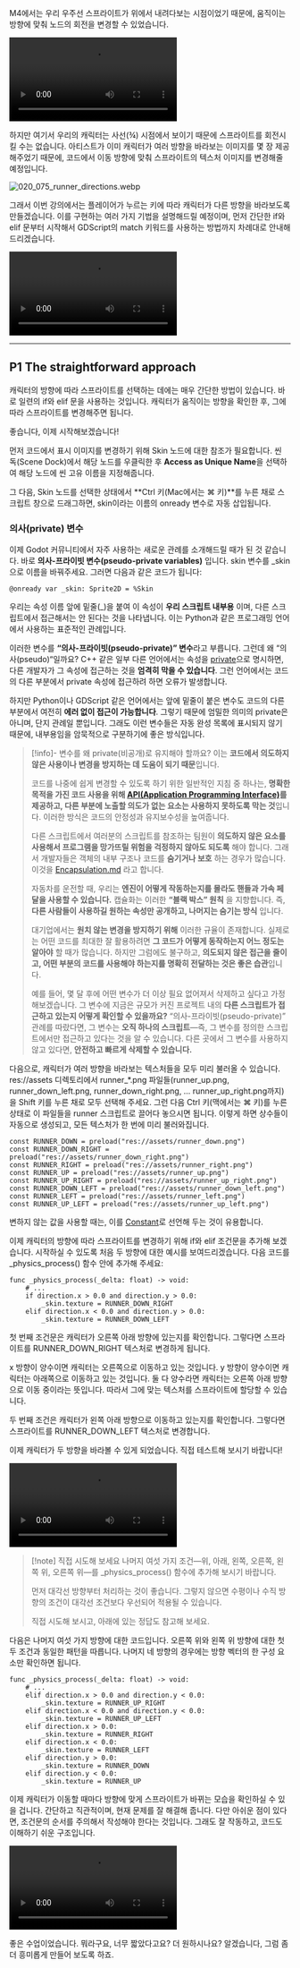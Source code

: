 M4에서는 우리 우주선 스프라이트가 위에서 내려다보는 시점이었기 때문에, 움직이는 방향에 맞춰 노드의 회전을 변경할 수 있었습니다.

![060_ship_in_space 3.mp4](videos/060_ship_in_space%203.mp4)

하지만 여기서 우리의 캐릭터는 사선(¾) 시점에서 보이기 때문에 스프라이트를 회전시킬 수는 없습니다.
아티스트가 이미 캐릭터가 여러 방향을 바라보는 이미지를 몇 장 제공해주었기 때문에, 코드에서 이동 방향에 맞춰 스프라이트의 텍스처 이미지를 변경해줄 예정입니다.

![020_075_runner_directions.webp](images/020_075_runner_directions.webp)

그래서 이번 강의에서는 플레이어가 누르는 키에 따라 캐릭터가 다른 방향을 바라보도록 만들겠습니다. 이를 구현하는 여러 가지 기법을 설명해드릴 예정이며, 먼저 간단한 if와 elif 문부터 시작해서 GDScript의 match 키워드를 사용하는 방법까지 차례대로 안내해드리겠습니다.

![030_character_010_runner_directions.mp4](videos/030_character_010_runner_directions.mp4)

---

## P1 The straightforward approach

캐릭터의 방향에 따라 스프라이트를 선택하는 데에는 매우 간단한 방법이 있습니다. 바로 일련의 if와 elif 문을 사용하는 것입니다.
캐릭터가 움직이는 방향을 확인한 후, 그에 따라 스프라이트를 변경해주면 됩니다.

좋습니다, 이제 시작해보겠습니다!

먼저 코드에서 표시 이미지를 변경하기 위해 Skin 노드에 대한 참조가 필요합니다. 씬 독(Scene Dock)에서 해당 노드를 우클릭한 후
**Access as Unique Name**을 선택하여 해당 노드에 씬 고유 이름을 지정해줍니다.

그 다음, Skin 노드를 선택한 상태에서 **Ctrl 키(Mac에서는 ⌘ 키)**를 누른 채로 스크립트 창으로 드래그하면, skin이라는 이름의
onready 변수로 자동 삽입됩니다.

### 의사(private) 변수

이제 Godot 커뮤니티에서 자주 사용하는 새로운 관례를 소개해드릴 때가 된 것 같습니다. 바로 **의사-프라이빗 변수(pseudo-private variables)**
입니다. skin 변수를 \_skin으로 이름을 바꿔주세요. 그러면 다음과 같은 코드가 됩니다:

```
@onready var _skin: Sprite2D = %Skin
```

우리는 속성 이름 앞에 밑줄(\_)을 붙여 이 속성이 **우리 스크립트 내부용** 이며, 다른 스크립트에서 접근해서는 안 된다는 것을 나타냅니다.
이는 Python과 같은 프로그래밍 언어에서 사용하는 표준적인 관례입니다.

이러한 변수를 **“의사-프라이빗(pseudo-private)” 변수**라고 부릅니다. 그런데 왜 “의사(pseudo)“일까요? C++ 같은 일부 다른 언어에서는
속성을 [private](../../Glossary/Private_Public_Properties.md)으로 명시하면, 다른 개발자가 그 속성에 접근하는 것을 
**엄격히 막을 수 있습니다**. 그런 언어에서는 코드의 다른 부분에서 private 속성에 접근하려 하면 오류가 발생합니다.

하지만 Python이나 GDScript 같은 언어에서는 앞에 밑줄이 붙은 변수도 코드의 다른 부분에서 여전히 **에러 없이 접근이 가능합니다**.
그렇기 때문에 엄밀한 의미의 private은 아니며, 단지 관례일 뿐입니다. 그래도 이런 변수들은 자동 완성 목록에 표시되지 않기 때문에, 
내부용임을 암묵적으로 구분하기에 좋은 방식입니다.

>[!info]- 변수를 왜 private(비공개)로 유지해야 할까요?
>이는 **코드에서 의도하지 않은 사용이나 변경을 방지하는 데 도움이 되기 때문**입니다.
>
>코드를 나중에 쉽게 변경할 수 있도록 하기 위한 일반적인 지침 중 하나는, **명확한 목적을 가진 코드 사용을 위해 [API(Application Programming Interface)](../../Glossary/API_Application_Programming_Interface.md)를 제공하고, 다른 부분에 노출할 의도가 없는 요소는 사용하지 못하도록 막는 것**입니다. 이러한 방식은 코드의 안정성과 유지보수성을 높여줍니다.
>
>다른 스크립트에서 여러분의 스크립트를 참조하는 팀원이 **의도하지 않은 요소를 사용해서 프로그램을 망가뜨릴 위험을 걱정하지 않아도 되도록** 해야 합니다. 그래서 개발자들은 객체의 내부 구조나 코드를 **숨기거나 보호** 하는 경우가 많습니다. 이것을 [Encapsulation.md](../../Glossary/Encapsulation.md) 라고 합니다.
>
>자동차를 운전할 때, 우리는 **엔진이 어떻게 작동하는지를 몰라도 핸들과 가속 페달을 사용할 수 있습니다.** 캡슐화는 이러한 **“블랙 박스” 원칙** 을 지향합니다. 즉, **다른 사람들이 사용하길 원하는 속성만 공개하고, 나머지는 숨기는 방식** 입니다.
>
>대기업에서는 **원치 않는 변경을 방지하기 위해** 이러한 규율이 존재합니다. 실제로는 어떤 코드를 최대한 잘 활용하려면 **그 코드가 어떻게 동작하는지 어느 정도는 알아야** 할 때가 많습니다. 하지만 그럼에도 불구하고, **의도되지 않은 접근을 줄이고, 어떤 부분의 코드를 사용해야 하는지를 명확히 전달하는 것은 좋은 습관**입니다.
>
>예를 들어, 몇 달 후에 어떤 변수가 더 이상 필요 없어져서 삭제하고 싶다고 가정해보겠습니다. 그 변수에 지금은 규모가 커진 프로젝트 내의 **다른 스크립트가 접근하고 있는지 어떻게 확인할 수 있을까요?** “의사-프라이빗(pseudo-private)” 관례를 따랐다면, 그 변수는 **오직 하나의 스크립트**—즉, 그 변수를 정의한 스크립트에서만 접근하고 있다는 것을 알 수 있습니다. 다른 곳에서 그 변수를 사용하지 않고 있다면, **안전하고 빠르게 삭제할 수 있습니다.**

다음으로, 캐릭터가 여러 방향을 바라보는 텍스처들을 모두 미리 불러올 수 있습니다. res://assets 디렉토리에서 runner_\*.png
파일들(runner_up.png, runner_down_left.png, runner_down_right.png, … runner_up_right.png까지)을 Shift 키를 누른 채로
모두 선택해 주세요. 그런 다음 Ctrl 키(맥에서는 ⌘ 키)를 누른 상태로 이 파일들을 runner 스크립트로 끌어다 놓으시면 됩니다. 이렇게 하면 상수들이
자동으로 생성되고, 모든 텍스처가 한 번에 미리 불러와집니다.

```gdscript
const RUNNER_DOWN = preload("res://assets/runner_down.png")
const RUNNER_DOWN_RIGHT = preload("res://assets/runner_down_right.png")
const RUNNER_RIGHT = preload("res://assets/runner_right.png")
const RUNNER_UP = preload("res://assets/runner_up.png")
const RUNNER_UP_RIGHT = preload("res://assets/runner_up_right.png")
const RUNNER_DOWN_LEFT = preload("res://assets/runner_down_left.png")
const RUNNER_LEFT = preload("res://assets/runner_left.png")
const RUNNER_UP_LEFT = preload("res://assets/runner_up_left.png")
```

변하지 않는 값을 사용할 때는, 이를 [Constant](../../Glossary/Constant.md)로 선언해 두는 것이 유용합니다.

이제 캐릭터의 방향에 따라 스프라이트를 변경하기 위해 if와 elif 조건문을 추가해 보겠습니다. 시작하실 수 있도록 처음 두 방향에 대한 예시를 보여드리겠습니다.
다음 코드를 \_physics_process() 함수 안에 추가해 주세요:

```gdscript
func _physics_process(_delta: float) -> void:
	# ...
	if direction.x > 0.0 and direction.y > 0.0:
		_skin.texture = RUNNER_DOWN_RIGHT
	elif direction.x < 0.0 and direction.y > 0.0:
		_skin.texture = RUNNER_DOWN_LEFT
```

첫 번째 조건문은 캐릭터가 오른쪽 아래 방향에 있는지를 확인합니다. 그렇다면 스프라이트를 RUNNER_DOWN_RIGHT 텍스처로 변경하게 됩니다.

x 방향이 양수이면 캐릭터는 오른쪽으로 이동하고 있는 것입니다. y 방향이 양수이면 캐릭터는 아래쪽으로 이동하고 있는 것입니다. 둘 다 양수라면
캐릭터는 오른쪽 아래 방향으로 이동 중이라는 뜻입니다. 따라서 그에 맞는 텍스처를 스프라이트에 할당할 수 있습니다.

두 번째 조건은 캐릭터가 왼쪽 아래 방향으로 이동하고 있는지를 확인합니다. 그렇다면 스프라이트를 RUNNER_DOWN_LEFT 텍스처로 변경합니다.

이제 캐릭터가 두 방향을 바라볼 수 있게 되었습니다. 직접 테스트해 보시기 바랍니다!

![030_character_015_runner_look_bottom_right_left.mp4](videos/030_character_015_runner_look_bottom_right_left.mp4)

> [!note] 직접 시도해 보세요
> 나머지 여섯 가지 조건—위, 아래, 왼쪽, 오른쪽, 왼쪽 위, 오른쪽 위—를 \_physics_process() 함수에 추가해 보시기 바랍니다.
> 
> 먼저 대각선 방향부터 처리하는 것이 좋습니다. 그렇지 않으면 수평이나 수직 방향의 조건이 대각선 조건보다 우선되어 적용될 수 있습니다.
> 
> 직접 시도해 보시고, 아래에 있는 정답도 참고해 보세요.

다음은 나머지 여섯 가지 방향에 대한 코드입니다. 오른쪽 위와 왼쪽 위 방향에 대한 첫 두 조건과 동일한 패턴을 따릅니다.
나머지 네 방향의 경우에는 방향 벡터의 한 구성 요소만 확인하면 됩니다.

```gdscript
func _physics_process(_delta: float) -> void:
	# ...
	elif direction.x > 0.0 and direction.y < 0.0:
		_skin.texture = RUNNER_UP_RIGHT
	elif direction.x < 0.0 and direction.y < 0.0:
		_skin.texture = RUNNER_UP_LEFT
	elif direction.x > 0.0:
		_skin.texture = RUNNER_RIGHT
	elif direction.x < 0.0:
		_skin.texture = RUNNER_LEFT
	elif direction.y > 0.0:
		_skin.texture = RUNNER_DOWN
	elif direction.y < 0.0:
		_skin.texture = RUNNER_UP
```

이제 캐릭터가 이동할 때마다 방향에 맞게 스프라이트가 바뀌는 모습을 확인하실 수 있을 겁니다. 간단하고 직관적이며, 현재 문제를 잘 해결해 줍니다.
다만 아쉬운 점이 있다면, 조건문의 순서를 주의해서 작성해야 한다는 것입니다. 그래도 잘 작동하고, 코드도 이해하기 쉬운 구조입니다.

![030_character_010_runner_directions 1.mp4](videos/030_character_010_runner_directions%201.mp4)

좋은 수업이었습니다. 뭐라구요, 너무 짧았다고요? 더 원하시나요? 알겠습니다, 그럼 좀 더 흥미롭게 만들어 보도록 하죠.